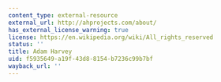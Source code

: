 ```yaml
---
content_type: external-resource
external_url: http://ahprojects.com/about/
has_external_license_warning: true
license: https://en.wikipedia.org/wiki/All_rights_reserved
status: ''
title: Adam Harvey
uid: f5935649-a19f-43d8-8154-b7236c99b7bf
wayback_url: ''
---
```

